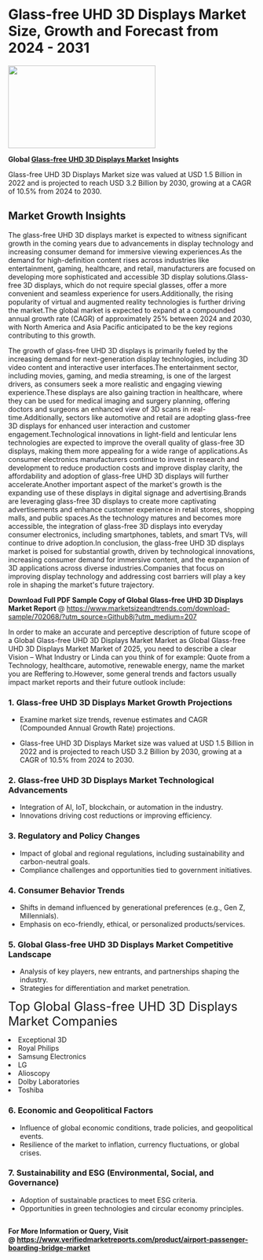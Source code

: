 <H1>Glass-free UHD 3D Displays Market Size, Growth and Forecast from 2024 - 2031</H1><img class="aligncenter size-medium wp-image-584254" src="https://thirdeyenews.in/wp-content/uploads/2024/09/Global-Market-Research-300x168.jpeg" alt="" width="300" height="168" /><p><strong>Global&nbsp;<a href="https://www.marketsizeandtrends.com/download-sample/702068/?utm_source=Github8j?utm_medium=207">Glass-free UHD 3D Displays Market</a> Insights</strong></p><p>Glass-free UHD 3D Displays Market size was valued at USD 1.5 Billion in 2022 and is projected to reach USD 3.2 Billion by 2030, growing at a CAGR of 10.5% from 2024 to 2030.</p><p><h2>Market Growth Insights</h2> <p>The glass-free UHD 3D displays market is expected to witness significant growth in the coming years due to advancements in display technology and increasing consumer demand for immersive viewing experiences.As the demand for high-definition content rises across industries like entertainment, gaming, healthcare, and retail, manufacturers are focused on developing more sophisticated and accessible 3D display solutions.Glass-free 3D displays, which do not require special glasses, offer a more convenient and seamless experience for users.Additionally, the rising popularity of virtual and augmented reality technologies is further driving the market.The global market is expected to expand at a compounded annual growth rate (CAGR) of approximately 25% between 2024 and 2030, with North America and Asia Pacific anticipated to be the key regions contributing to this growth.</p> <p>The growth of glass-free UHD 3D displays is primarily fueled by the increasing demand for next-generation display technologies, including 3D video content and interactive user interfaces.The entertainment sector, including movies, gaming, and media streaming, is one of the largest drivers, as consumers seek a more realistic and engaging viewing experience.These displays are also gaining traction in healthcare, where they can be used for medical imaging and surgery planning, offering doctors and surgeons an enhanced view of 3D scans in real-time.Additionally, sectors like automotive and retail are adopting glass-free 3D displays for enhanced user interaction and customer engagement.Technological innovations in light-field and lenticular lens technologies are expected to improve the overall quality of glass-free 3D displays, making them more appealing for a wide range of applications.As consumer electronics manufacturers continue to invest in research and development to reduce production costs and improve display clarity, the affordability and adoption of glass-free UHD 3D displays will further accelerate.Another important aspect of the market's growth is the expanding use of these displays in digital signage and advertising.Brands are leveraging glass-free 3D displays to create more captivating advertisements and enhance customer experience in retail stores, shopping malls, and public spaces.As the technology matures and becomes more accessible, the integration of glass-free 3D displays into everyday consumer electronics, including smartphones, tablets, and smart TVs, will continue to drive adoption.In conclusion, the glass-free UHD 3D displays market is poised for substantial growth, driven by technological innovations, increasing consumer demand for immersive content, and the expansion of 3D applications across diverse industries.Companies that focus on improving display technology and addressing cost barriers will play a key role in shaping the market's future trajectory.<p><span class=""><strong>Download Full PDF Sample Copy of Global Glass-free UHD 3D Displays Market Report</strong> @ <a href="https://www.marketsizeandtrends.com/download-sample/702068/?utm_source=Github8j?utm_medium=207" target="_blank">https://www.marketsizeandtrends.com/download-sample/702068/?utm_source=Github8j?utm_medium=207</a></span></p><p>In order to make an accurate and perceptive description of future scope of a Global&nbsp;Glass-free UHD 3D Displays Market Market as Global&nbsp;Glass-free UHD 3D Displays Market Market of 2025, you need to describe a clear Vision &ndash; What Industry or Linda can you think of for example: Quote from a Technology, healthcare, automotive, renewable energy, name the market you are Reffering to.However, some general trends and factors usually impact market reports and their future outlook include:</p><h3>1.&nbsp;<strong>Glass-free UHD 3D Displays Market Growth Projections</strong></h3><ul><li>Examine market size trends, revenue estimates and CAGR (Compounded Annual Growth Rate) projections.</li><li><p>Glass-free UHD 3D Displays Market size was valued at USD 1.5 Billion in 2022 and is projected to reach USD 3.2 Billion by 2030, growing at a CAGR of 10.5% from 2024 to 2030.</p></li></ul><h3>2.&nbsp;<strong>Glass-free UHD 3D Displays Market Technological Advancements</strong></h3><ul><li>Integration of AI, IoT, blockchain, or automation in the industry.</li><li>Innovations driving cost reductions or improving efficiency.</li></ul><h3>3.&nbsp;<strong>Regulatory and Policy Changes</strong></h3><ul><li>Impact of global and regional regulations, including sustainability and carbon-neutral goals.</li><li>Compliance challenges and opportunities tied to government initiatives.</li></ul><h3>4.&nbsp;<strong>Consumer Behavior Trends</strong></h3><ul><li>Shifts in demand influenced by generational preferences (e.g., Gen Z, Millennials).</li><li>Emphasis on eco-friendly, ethical, or personalized products/services.</li></ul><h3>5.&nbsp;<strong>Global Glass-free UHD 3D Displays Market Competitive Landscape</strong></h3><ul><li>Analysis of key players, new entrants, and partnerships shaping the industry.</li><li>Strategies for differentiation and market penetration.</li></ul><p data-pm-slice="1 1 []"><span style="color: inherit; font-family: inherit; font-size: 25px;">Top Global Glass-free UHD 3D Displays Market Companies</span></p><div class="" data-test-id=""><p><li>Exceptional 3D</li><li> Royal Philips</li><li> Samsung Electronics</li><li> LG</li><li> Alioscopy</li><li> Dolby Laboratories</li><li> Toshiba</li></p></div><h3>6.&nbsp;<strong>Economic and Geopolitical Factors</strong></h3><ul><li>Influence of global economic conditions, trade policies, and geopolitical events.</li><li>Resilience of the market to inflation, currency fluctuations, or global crises.</li></ul><h3>7.&nbsp;<strong>Sustainability and ESG (Environmental, Social, and Governance)</strong></h3><ul><li>Adoption of sustainable practices to meet ESG criteria.</li><li>Opportunities in green technologies and circular economy principles.</li></ul><h2><strong style="font-size: 14px;">For More Information or Query, Visit @&nbsp;</strong><a style="background-color: #ffffff; font-size: 14px;" href="https://www.marketsizeandtrends.com/report/glass-free-uhd-3d-displays-market/" target="_blank">https://www.verifiedmarketreports.com/product/airport-passenger-boarding-bridge-market</a></h2>